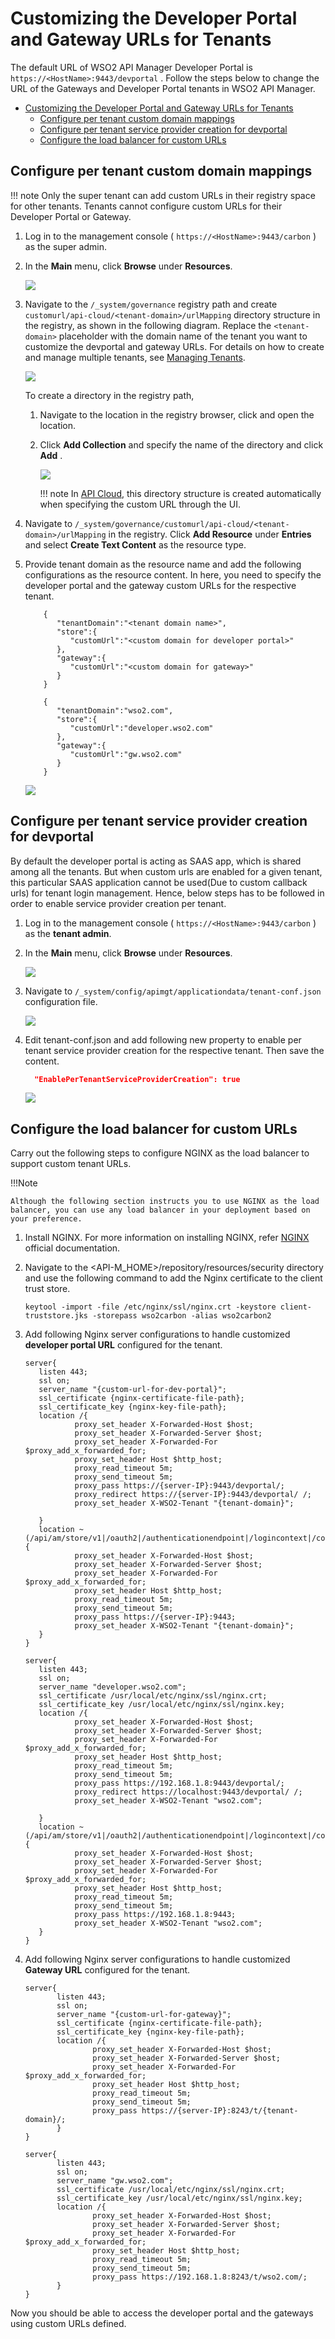 # Customizing the Developer Portal and Gateway URLs for Tenants

The default URL of WSO2 API Manager Developer Portal is `https://<HostName>:9443/devportal` . Follow the steps below to change the URL of the Gateways and Developer Portal tenants in WSO2 API Manager.

- [Customizing the Developer Portal and Gateway URLs for Tenants](#customizing-the-developer-portal-and-gateway-urls-for-tenants)
  - [Configure per tenant custom domain mappings](#configure-per-tenant-custom-domain-mappings)
  - [Configure per tenant service provider creation for devportal](#configure-per-tenant-service-provider-creation-for-devportal)
  - [Configure the load balancer for custom URLs](#configure-the-load-balancer-for-custom-urls)


## Configure per tenant custom domain mappings

!!! note
    Only the super tenant can add custom URLs in their registry space for other tenants. Tenants cannot configure custom URLs for their Developer Portal or Gateway.

1.  Log in to the management console ( `https://<HostName>:9443/carbon` ) as the super admin.

2.  In the **Main** menu, click **Browse** under **Resources**.

    ![]({{base_path}}/assets/img/develop/customizations/browse-registry.png)

3.  Navigate to the `/_system/governance` registry path and create `customurl/api-cloud/<tenant-domain>/urlMapping` directory structure in the registry, as shown in the following diagram. Replace the `<tenant-domain>` placeholder with the domain name of the tenant you want to customize the devportal and gateway URLs. For details on how to create and manage multiple tenants, see [Managing Tenants]({{base_path}}/administer/multitenancy/managing-tenants).
    
    ![]({{base_path}}/assets/img/develop/customizations/mapping-file-directory-structure.png)

    To create a directory in the registry path, 
    
    1.  Navigate to the location in the registry browser, click and open the location.
        
    2.  Click **Add Collection** and specify the name of the directory and click **Add** .
    
        ![]({{base_path}}/assets/img/develop/customizations/browse-registry.png)
   
        !!! note
            In [API Cloud](https://docs.wso2.com/display/APICloud/Customize+Cloud+URLs), this directory structure is created automatically when specifying the custom URL through the UI.

4.  Navigate to `/_system/governance/customurl/api-cloud/<tenant-domain>/urlMapping` in the registry. Click **Add Resource** under **Entries** and select **Create Text Content** as the resource type. 
       
5.  Provide tenant domain as the resource name and add the following configurations as the resource content. In here, you need to specify the developer portal and the gateway custom URLs for the respective tenant.

    ``` tab="Format"
        {
           "tenantDomain":"<tenant domain name>",
           "store":{
              "customUrl":"<custom domain for developer portal>"
           },
           "gateway":{
              "customUrl":"<custom domain for gateway>"
           }
        }
    ``` 
          
    ``` tab="Example"
        {
           "tenantDomain":"wso2.com",
           "store":{
              "customUrl":"developer.wso2.com"
           },
           "gateway":{
              "customUrl":"gw.wso2.com"
           }
        }
    ```   
    
    ![]({{base_path}}/assets/img/develop/customizations/create-mapping-file.png)


## Configure per tenant service provider creation for devportal

By default the developer portal is acting as SAAS app, which is shared among all the tenants. But when custom urls are enabled for a given tenant, this particular SAAS application cannot be used(Due to custom callback urls) for tenant login management. Hence, below steps has to be followed in order to enable service provider creation per tenant.

1.  Log in to the management console ( `https://<HostName>:9443/carbon` ) as the **tenant admin**.

2.  In the **Main** menu, click **Browse** under **Resources**.

    ![]({{base_path}}/assets/img/develop/customizations/browse-registry.png)
    
3.  Navigate to `/_system/config/apimgt/applicationdata/tenant-conf.json` configuration file.

    ![]({{base_path}}/assets/img/develop/customizations/tenant-conf.png )

4.  Edit tenant-conf.json and add following new property to enable per tenant service provider creation for the respective tenant. Then save the content.

    ```json
      "EnablePerTenantServiceProviderCreation": true
    ```
    
    ![]({{base_path}}/assets/img/develop/customizations/per-tenant-sp-creation-config.png )
    
## Configure the load balancer for custom URLs

Carry out the following steps to configure NGINX as the load balancer to support custom tenant URLs.

!!!Note

    Although the following section instructs you to use NGINX as the load balancer, you can use any load balancer in your deployment based on your preference.
     
1.  Install NGINX. For more information on installing NGINX, refer [NGINX](https://nginx.org/en/) official documentation.

2.  Navigate to the <API-M_HOME>/repository/resources/security directory and use the following command to add the Nginx certificate to the client trust store.

    ```keytool -import -file /etc/nginx/ssl/nginx.crt -keystore client-truststore.jks -storepass wso2carbon -alias wso2carbon2```

3.  Add following Nginx server configurations to handle customized **developer portal URL** configured for the tenant.

    ```tab="Format"
    server{
       listen 443;
       ssl on;
       server_name "{custom-url-for-dev-portal}";
       ssl_certificate {nginx-certificate-file-path};
       ssl_certificate_key {nginx-key-file-path};
       location /{
               proxy_set_header X-Forwarded-Host $host;
               proxy_set_header X-Forwarded-Server $host;
               proxy_set_header X-Forwarded-For $proxy_add_x_forwarded_for;
               proxy_set_header Host $http_host;
               proxy_read_timeout 5m;
               proxy_send_timeout 5m;
               proxy_pass https://{server-IP}:9443/devportal/;
               proxy_redirect https://{server-IP}:9443/devportal/ /;
               proxy_set_header X-WSO2-Tenant "{tenant-domain}";

       }
       location ~ (/api/am/store/v1|/oauth2|/authenticationendpoint|/logincontext|/commonauth) {
               proxy_set_header X-Forwarded-Host $host;
               proxy_set_header X-Forwarded-Server $host;
               proxy_set_header X-Forwarded-For $proxy_add_x_forwarded_for;
               proxy_set_header Host $http_host;
               proxy_read_timeout 5m;
               proxy_send_timeout 5m;
               proxy_pass https://{server-IP}:9443;
               proxy_set_header X-WSO2-Tenant "{tenant-domain}";
       }
    }
    ```

    ```tab="Example"
    server{
       listen 443;
       ssl on;
       server_name "developer.wso2.com";
       ssl_certificate /usr/local/etc/nginx/ssl/nginx.crt;
       ssl_certificate_key /usr/local/etc/nginx/ssl/nginx.key;
       location /{
               proxy_set_header X-Forwarded-Host $host;
               proxy_set_header X-Forwarded-Server $host;
               proxy_set_header X-Forwarded-For $proxy_add_x_forwarded_for;
               proxy_set_header Host $http_host;
               proxy_read_timeout 5m;
               proxy_send_timeout 5m;
               proxy_pass https://192.168.1.8:9443/devportal/;
               proxy_redirect https://localhost:9443/devportal/ /;
               proxy_set_header X-WSO2-Tenant "wso2.com";

       }
       location ~ (/api/am/store/v1|/oauth2|/authenticationendpoint|/logincontext|/commonauth|/oidc) {
               proxy_set_header X-Forwarded-Host $host;
               proxy_set_header X-Forwarded-Server $host;
               proxy_set_header X-Forwarded-For $proxy_add_x_forwarded_for;
               proxy_set_header Host $http_host;
               proxy_read_timeout 5m;
               proxy_send_timeout 5m;
               proxy_pass https://192.168.1.8:9443;
               proxy_set_header X-WSO2-Tenant "wso2.com";
       }
    }
    ```    
    
4.  Add following Nginx server configurations to handle customized **Gateway URL** configured for the tenant.


    ```tab="Format"
    server{
           listen 443;
           ssl on;
           server_name "{custom-url-for-gateway}";
           ssl_certificate {nginx-certificate-file-path};
           ssl_certificate_key {nginx-key-file-path};
           location /{
                   proxy_set_header X-Forwarded-Host $host;
                   proxy_set_header X-Forwarded-Server $host;
                   proxy_set_header X-Forwarded-For $proxy_add_x_forwarded_for;
                   proxy_set_header Host $http_host;
                   proxy_read_timeout 5m;
                   proxy_send_timeout 5m;
                   proxy_pass https://{server-IP}:8243/t/{tenant-domain}/;
           }
    }
    ```   
     
    ```tab="Example"
    server{
           listen 443;
           ssl on;
           server_name "gw.wso2.com";
           ssl_certificate /usr/local/etc/nginx/ssl/nginx.crt;
           ssl_certificate_key /usr/local/etc/nginx/ssl/nginx.key;
           location /{
                   proxy_set_header X-Forwarded-Host $host;
                   proxy_set_header X-Forwarded-Server $host;
                   proxy_set_header X-Forwarded-For $proxy_add_x_forwarded_for;
                   proxy_set_header Host $http_host;
                   proxy_read_timeout 5m;
                   proxy_send_timeout 5m;
                   proxy_pass https://192.168.1.8:8243/t/wso2.com/;
           }
    }
    ```     
      

Now you should be able to access the developer portal and the gateways using custom URLs defined.      